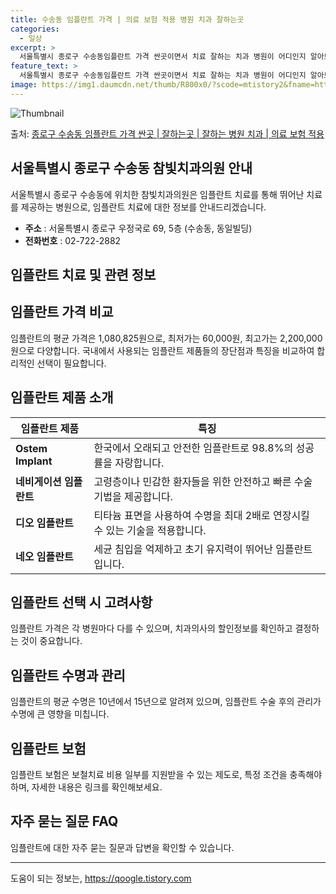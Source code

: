 ```yaml
---
title: 수송동 임플란트 가격 | 의료 보험 적용 병원 치과 잘하는곳
categories:
  - 일상
excerpt: >
  서울특별시 종로구 수송동임플란트 가격 싼곳이면서 치료 잘하는 치과 병원이 어디인지 알아보도록 하겠습니다. 서울특별시 종로구 수송동에 위치한 참빛치과의원 순서대로 안내 드리며, 임플란트 치료시 신경써야 할 부분 또한 같이 공유 드리겠습니다.2024년 임플란트 가격 살펴보기 👈 클릭임플란트 평균 가격참빛치과의원표 내에 있는 전화 번호를 클릭 하시면 참빛치과의원로 바로 전화 연결 됩니다.분류주소전화번호치과의원서울특별시 종로구 우정국로 69, 5층 (수송동, 동일빌딩)📞02-722-2882로 전화하기참빛치과의원 위치 확인하기 👈 클릭요일운영시간월요일09:30~18:30화요일09:30~18:30수요일09:30~18:30목요일09:30~18:30금요일09:30~18:30토요일0..
feature_text: >
  서울특별시 종로구 수송동임플란트 가격 싼곳이면서 치료 잘하는 치과 병원이 어디인지 알아보도록 하겠습니다. 서울특별시 종로구 수송동에 위치한 참빛치과의원 순서대로 안내 드리며, 임플란트 치료시 신경써야 할 부분 또한 같이 공유 드리겠습니다.2024년 임플란트 가격 살펴보기 👈 클릭임플란트 평균 가격참빛치과의원표 내에 있는 전화 번호를 클릭 하시면 참빛치과의원로 바로 전화 연결 됩니다.분류주소전화번호치과의원서울특별시 종로구 우정국로 69, 5층 (수송동, 동일빌딩)📞02-722-2882로 전화하기참빛치과의원 위치 확인하기 👈 클릭요일운영시간월요일09:30~18:30화요일09:30~18:30수요일09:30~18:30목요일09:30~18:30금요일09:30~18:30토요일0..
image: https://img1.daumcdn.net/thumb/R800x0/?scode=mtistory2&fname=https%3A%2F%2Fblog.kakaocdn.net%2Fdn%2Fb8p7tB%2FbtsGZZeaSMa%2FFr64nvqGBv5sW6RjVM7cm0%2Fimg.webp
---
```


![Thumbnail](https://img1.daumcdn.net/thumb/R800x0/?scode=mtistory2&fname=https%3A%2F%2Fblog.kakaocdn.net%2Fdn%2Fb8p7tB%2FbtsGZZeaSMa%2FFr64nvqGBv5sW6RjVM7cm0%2Fimg.webp)

<p>출처: <a href="https://qoogle.tistory.com/6825" rel="dofollow">종로구 수송동 임플란트 가격 싼곳 | 잘하는곳 | 잘하는 병원 치과 | 의료 보험 적용</a> </p>

## 서울특별시 종로구 수송동 참빛치과의원 안내

서울특별시 종로구 수송동에 위치한 참빛치과의원은 임플란트 치료를 통해 뛰어난 치료를 제공하는 병원으로, 임플란트 치료에 대한 정보를
안내드리겠습니다.

  * **주소** : 서울특별시 종로구 우정국로 69, 5층 (수송동, 동일빌딩)
  * **전화번호** : 02-722-2882

## 임플란트 치료 및 관련 정보

## 임플란트 가격 비교

임플란트의 평균 가격은 1,080,825원으로, 최저가는 60,000원, 최고가는 2,200,000원으로 다양합니다. 국내에서 사용되는
임플란트 제품들의 장단점과 특징을 비교하여 합리적인 선택이 필요합니다.

## 임플란트 제품 소개

임플란트 제품 | 특징  
---|---  
**Ostem Implant** | 한국에서 오래되고 안전한 임플란트로 98.8%의 성공률을 자랑합니다.  
**네비게이션 임플란트** | 고령층이나 민감한 환자들을 위한 안전하고 빠른 수술 기법을 제공합니다.  
**디오 임플란트** | 티타늄 표면을 사용하여 수명을 최대 2배로 연장시킬 수 있는 기술을 적용합니다.  
**네오 임플란트** | 세균 침입을 억제하고 초기 유지력이 뛰어난 임플란트입니다.  
  
## 임플란트 선택 시 고려사항

임플란트 가격은 각 병원마다 다를 수 있으며, 치과의사의 할인정보를 확인하고 결정하는 것이 중요합니다.

## 임플란트 수명과 관리

임플란트의 평균 수명은 10년에서 15년으로 알려져 있으며, 임플란트 수술 후의 관리가 수명에 큰 영향을 미칩니다.

## 임플란트 보험

임플란트 보험은 보철치료 비용 일부를 지원받을 수 있는 제도로, 특정 조건을 충족해야 하며, 자세한 내용은 링크를 확인해보세요.

## 자주 묻는 질문 FAQ

임플란트에 대한 자주 묻는 질문과 답변을 확인할 수 있습니다.



* * *



 

도움이 되는 정보는, <a href="https://qoogle.tistory.com" rel="dofollow">https://qoogle.tistory.com</a>


